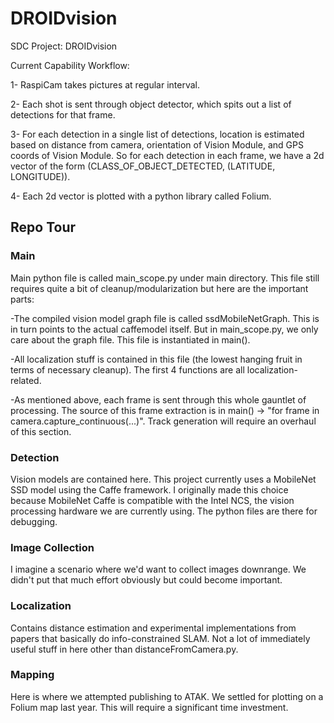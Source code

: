 # DROIDvision
SDC Project: DROIDvision

Current Capability Workflow:

1- RaspiCam takes pictures at regular interval.

2- Each shot is sent through object detector, which spits out a list of detections for that frame.

3- For each detection in a single list of detections, location is estimated based on distance from camera, orientation of Vision Module, and GPS coords of Vision Module. So for each detection in each frame, we have a 2d vector of the form
(CLASS_OF_OBJECT_DETECTED, (LATITUDE, LONGITUDE)).

4- Each 2d vector is plotted with a python library called Folium. 

## Repo Tour

### Main
Main python file is called main_scope.py under main directory. This file still requires quite a bit of cleanup/modularization but here are the important parts:

-The compiled vision model graph file is called ssdMobileNetGraph. This is in turn points to the actual caffemodel itself. But in main_scope.py, we only care about the graph file. This file is instantiated in main().

-All localization stuff is contained in this file (the lowest hanging fruit in terms of necessary cleanup). The first 4 functions are all localization-related.

-As mentioned above, each frame is sent through this whole gauntlet of processing. The source of this frame extraction is in main() -> "for frame in camera.capture_continuous(...)". Track generation will require an overhaul of this section.

### Detection

Vision models are contained here. This project currently uses a MobileNet SSD model using the Caffe framework. I originally made this choice because MobileNet Caffe is compatible with the Intel NCS, the vision processing hardware we are currently using. The python files are there for debugging.

### Image Collection

I imagine a scenario where we'd want to collect images downrange. We didn't put that much effort obviously but could become important.

### Localization

Contains distance estimation and experimental implementations from papers that basically do info-constrained SLAM. Not a lot of immediately useful stuff in here other than distanceFromCamera.py.

### Mapping

Here is where we attempted publishing to ATAK. We settled for plotting on a Folium map last year. This will require a significant time investment.
